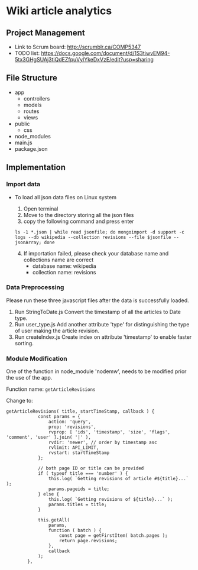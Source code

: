 # Wiki article analytics 

## Project Management 

 - Link to Scrum board: http://scrumblr.ca/COMP5347
 - TODO list: https://docs.google.com/document/d/1S3tiwvEM94-5tx3GHgSUAj3tiQdEZfpuVylYkeDxVzE/edit?usp=sharing

## File Structure 

 - app
     + controllers
     + models
     + routes
     + views
 - public
     + css
 - node_modules
 - main.js
 - package.json

## Implementation 

### Import data

 - To load all json data files on Linux system
     1. Open terminal
     2. Move to the directory storing all the json files 
     3. copy the following command and press enter 

     `ls -1 *.json | while read jsonfile; do mongoimport -d support -c logs --db wikipedia --collection revisions --file $jsonfile --jsonArray; done`

     4. If importation failed, please check your database name and collections name are correct
         - database name: wikipedia
         - collection name: revisions 

### Data Preprocessing 
Please run these three javascript files after the data is successfully loaded.
 1. Run StringToDate.js 
    Convert the timestamp of all the articles to Date type.
 2. Run user_type.js
    Add another attribute 'type' for distinguishing the type of user making the article revision.
 3. Run createIndex.js
    Create index on attribute 'timestamp' to enable faster sorting. 

### Module Modification 
One of the function in node_module 'nodemw', needs to be modified prior the use of the app. 

Function name: `getArticleRevisions`

Change to: 

    getArticleRevisions( title, startTimeStamp, callback ) {
                const params = {
                    action: 'query',
                    prop: 'revisions',
                    rvprop: [ 'ids', 'timestamp', 'size', 'flags', 'comment', 'user' ].join( '|' ),
                    rvdir: 'newer', // order by timestamp asc
                    rvlimit: API_LIMIT,
                    rvstart: startTimeStamp
                };

                // both page ID or title can be provided
                if ( typeof title === 'number' ) {
                    this.log( `Getting revisions of article #${title}...` );
                    params.pageids = title;
                } else {
                    this.log( `Getting revisions of ${title}...` );
                    params.titles = title;
                }

                this.getAll(
                    params,
                    function ( batch ) {
                        const page = getFirstItem( batch.pages );
                        return page.revisions;
                    },
                    callback
                );
            },